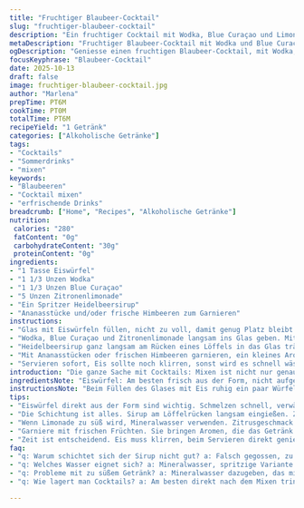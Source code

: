 ```yaml
---
title: "Fruchtiger Blaubeer-Cocktail"
slug: "fruchtiger-blaubeer-cocktail"
description: "Ein fruchtiger Cocktail mit Wodka, Blue Curaçao und Limonade, fein geschichtet durch Himbeersirup. Eis sorgt für Kälte, während Ananasstückchen und Beeren das Aroma abrunden. Die Schichtung gelingt durch langsames Eingießen des Sirups, der sich am Boden sammelt. Kalorienarm, aber süß und erfrischend. Die Kombination aus Zitrus, Beeren und Tropen bringt Abwechslung und eine üppige Farbe ins Glas."
metaDescription: "Fruchtiger Blaubeer-Cocktail mit Wodka und Blue Curaçao, erfrischend und bunt, perfekt für heisse Tage und gesellige Abende"
ogDescription: "Geniesse einen fruchtigen Blaubeer-Cocktail, mit Wodka, Blue Curaçao und Himbeersirup, der das trinkende Auge erfreut"
focusKeyphrase: "Blaubeer-Cocktail"
date: 2025-10-13
draft: false
image: fruchtiger-blaubeer-cocktail.jpg
author: "Marlena"
prepTime: PT6M
cookTime: PT0M
totalTime: PT6M
recipeYield: "1 Getränk"
categories: ["Alkoholische Getränke"]
tags:
- "Cocktails"
- "Sommerdrinks"
- "mixen"
keywords:
- "Blaubeeren"
- "Cocktail mixen"
- "erfrischende Drinks"
breadcrumb: ["Home", "Recipes", "Alkoholische Getränke"]
nutrition: 
 calories: "280"
 fatContent: "0g"
 carbohydrateContent: "30g"
 proteinContent: "0g"
ingredients:
- "1 Tasse Eiswürfel"
- "1 1/3 Unzen Wodka"
- "1 1/3 Unzen Blue Curaçao"
- "5 Unzen Zitronenlimonade"
- "Ein Spritzer Heidelbeersirup"
- "Ananasstücke und/oder frische Himbeeren zum Garnieren"
instructions:
- "Glas mit Eiswürfeln füllen, nicht zu voll, damit genug Platz bleibt zum Umrühren."
- "Wodka, Blue Curaçao und Zitronenlimonade langsam ins Glas geben. Mit einem langen Löffel vorsichtig verrühren, nicht zu wild: irgendwann vermischen sich die Farben zu einem hellen Türkis."
- "Heidelbeersirup ganz langsam am Rücken eines Löffels in das Glas träufeln, damit er sich unten absetzt und eine Schichtung entsteht. Beobachten: Der Sirup sickert langsam durch, bis sich ein dunkler Boden bildet."
- "Mit Ananasstücken oder frischen Himbeeren garnieren, ein kleines Aromen-Feuerwerk. Passt auf, das Glas nicht zu voll machen, sonst verwässert das Ganze beim Trinken."
- "Servieren sofort, Eis sollte noch klirren, sonst wird es schnell wässrig."
introduction: "Die ganze Sache mit Cocktails: Mixen ist nicht nur genaues Abmessen, sondern auch Geschmackssache und etwas Kunst. Ich schleppte früher oft Zutaten herum, die am Ende keine Rolle spielten oder überlagerten sich. Für diese Frucht-Curarçao-Kombi habe ich gelernt: Weniger ist mehr. Wodka braucht Balance, nicht Dominanz. Blue Curaçao bringt die Farbe, Himbeersirup sorgt für die süß-saure Tiefe unten – ein Trick, den ich von einem Barmixer gelernt habe. Die Kombination mag simpel klingen, aber der Genuss kommt durchs richtige Timing, die Technik, und zu schneller Zugschaft; das läuft dann schnell ins Harte, kalt und abgestanden. Die Balance zwischen frisch gefrorenem Eis, prickelnder Limo und dem samtigen Sirup macht den Unterschied. Und: Das Auge trinkt mit – die Schichten dürfen nicht vermischt werden."
ingredientsNote: "Eiswürfel: Am besten frisch aus der Form, nicht aufgetaut, sonst verwässern sie zu schnell. Statt Zitronenlimonade kann man auch ein Mineralwasser mit Zitrus nehmen, wenn man es weniger süß mag. Himbeersirup ersetze ich manchmal durch Brombeersirup oder Granatapfelsirup, da kommt etwas mehr Tiefe rein. Blue Curaçao ist fast immer gleich, aber auf die Marke achten, manche schmecken eher künstlich. Wodka: Klare Marken, nichts zu aromatisiertes; sonst verwäscht der Geschmack. Statt Ananas darf auch Mango oder Orange ran – geht schnell und trotzdem frisch. Manchmal mische ich auch etwas frisch gepressten Zitronensaft in die Limo, das gibt mehr Punch und weniger Zucker."
instructionsNote: "Beim Füllen des Glases mit Eis ruhig ein paar Würfel mehr nehmen, so kühlt das Getränk richtig runter. Wenn man zu lange rührt, zerfallen die Schichten – deshalb nur kurz und behutsam arbeiten. Beim Eingießen der Zutaten in der richtigen Reihenfolge ruhig langsamer werden, gerade der Sirup braucht Zeit sich unten abzusetzen. Der Trick mit dem Löffelrücken ist essenziell, ohne kippt der Sirup sofort durch und die Wirkung ist futsch. Die Garnitur nicht vergessen, nicht nur optisch wichtig, sondern durch die frischen Früchte wird das Aroma lebendig. Am besten nicht ewig stehen lassen, das Eis schmilzt schnell und dann wird es fade. Schmeckt am besten direkt aus dem Glas, durch die Schichtung erlebt man mehrere Geschmacksstufen beim Trinken. Wer mag, kann einen Schluck Mineralwasser dazugeben, falls es zu süß ist, oder nach Geschmack mit einer Prise Chili experimentieren – bringt wärme in den Fruchtmix."
tips:
- "Eiswürfel direkt aus der Form sind wichtig. Schmelzen schnell, verwässern sonst sofort. Füllung: nicht übertreiben. Platz für Rühren lassen."
- "Die Schichtung ist alles. Sirup am Löffelrücken langsam eingießen. Zu schnell geht's schief. Geduld ist der Schlüssel für diese Technik."
- "Wenn Limonade zu süß wird, Mineralwasser verwenden. Zitrusgeschmack bleibt. Alternativen sind einfach. Lemon oder Grapefruit können interessant sein."
- "Garniere mit frischen Früchten. Sie bringen Aromen, die das Getränk beleben. Ananas ist ein Klassiker, aber Mango oder Kiwi überraschen."
- "Zeit ist entscheidend. Eis muss klirren, beim Servieren direkt genießen. Stehenlassen? Keine Option, wird fade. Teilweise Geschmack mit Chili erhöhen."
faq:
- "q: Warum schichtet sich der Sirup nicht gut? a: Falsch gegossen, zu schnell. Am Löffelrücken träufeln. Lass ihn Zeit."
- "q: Welches Wasser eignet sich? a: Mineralwasser, spritzige Variante. Weniger süß, bleibt erfrischend. Soda als Alternative."
- "q: Probleme mit zu süßem Getränk? a: Mineralwasser dazugeben, das mildert den Süßgeschmack. Aber auch Citrusaromen helfen."
- "q: Wie lagert man Cocktails? a: Am besten direkt nach dem Mixen trinken. Bei Resten – auf Eis stellen. Aber kein längeres Stehenlassen."

---
```


